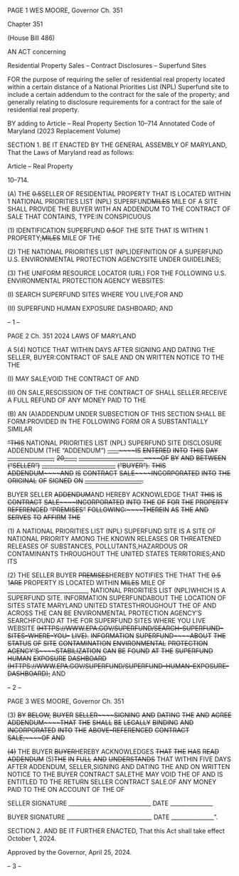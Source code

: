 PAGE 1
WES MOORE, Governor Ch. 351

Chapter 351

(House Bill 486)

AN ACT concerning

Residential Property Sales – Contract Disclosures – Superfund Sites

FOR the purpose of requiring the seller of residential real property located within a certain
distance of a National Priorities List (NPL) Superfund site to include a certain
addendum to the contract for the sale of the property; and generally relating to
disclosure requirements for a contract for the sale of residential real property.

BY adding to
Article – Real Property
Section 10–714
Annotated Code of Maryland
(2023 Replacement Volume)

SECTION 1. BE IT ENACTED BY THE GENERAL ASSEMBLY OF MARYLAND,
That the Laws of Maryland read as follows:

Article – Real Property

10–714.

(A) THE ~~0.5~~SELLER OF RESIDENTIAL PROPERTY THAT IS LOCATED WITHIN
1 NATIONAL PRIORITIES LIST (NPL) SUPERFUND~~MILES~~ MILE OF A SITE SHALL
PROVIDE THE BUYER WITH AN ADDENDUM TO THE CONTRACT OF SALE THAT
CONTAINS, TYPE:IN CONSPICUOUS

(1) IDENTIFICATION SUPERFUND ~~0.5~~OF THE SITE THAT IS WITHIN
1 PROPERTY;~~MILES~~ MILE OF THE

(2) THE NATIONAL PRIORITIES LIST (NPL)DEFINITION OF A
SUPERFUND U.S. ENVIRONMENTAL PROTECTION AGENCYSITE UNDER
GUIDELINES;

(3) THE UNIFORM RESOURCE LOCATOR (URL) FOR THE FOLLOWING
U.S. ENVIRONMENTAL PROTECTION AGENCY WEBSITES:

(I) SEARCH SUPERFUND SITES WHERE YOU LIVE;FOR AND

(II) SUPERFUND HUMAN EXPOSURE DASHBOARD; AND

– 1 –

PAGE 2
Ch. 351 2024 LAWS OF MARYLAND

A 5(4) NOTICE THAT WITHIN DAYS AFTER SIGNING AND DATING THE
SELLER, BUYER:CONTRACT OF SALE AND ON WRITTEN NOTICE TO THE THE

(I) MAY SALE;VOID THE CONTRACT OF AND

(II) ON SALE,RESCISSION OF THE CONTRACT OF SHALL
SELLER.RECEIVE A FULL REFUND OF ANY MONEY PAID TO THE

(B) AN (A)ADDENDUM UNDER SUBSECTION OF THIS SECTION SHALL BE
FORM:PROVIDED IN THE FOLLOWING FORM OR A SUBSTANTIALLY SIMILAR

~~“THIS~~ NATIONAL PRIORITIES LIST (NPL) SUPERFUND SITE
DISCLOSURE ADDENDUM (THE “ADDENDUM”) ~~____~~~~IS~~ ~~ENTERED~~ ~~INTO~~ ~~THIS~~ ~~DAY~~
~~________________,~~ ~~20____,~~ ~~_______________________~~~~OF~~ ~~BY~~ ~~AND~~ ~~BETWEEN~~
~~(“SELLER”)~~ ~~__________________________~~ ~~(“BUYER”).~~ ~~THIS~~ ~~ADDENDUM~~~~AND~~ ~~IS~~
~~CONTRACT~~ ~~SALE~~~~INCORPORATED~~ ~~INTO~~ ~~THE~~ ~~ORIGINAL~~ ~~OF~~ ~~SIGNED~~ ~~ON~~
~~____________________.~~

BUYER SELLER ~~ADDENDUM~~AND HEREBY ACKNOWLEDGE THAT ~~THIS~~ ~~IS~~
~~CONTRACT~~ ~~SALE~~~~INCORPORATED~~ ~~INTO~~ ~~THE~~ ~~OF~~ ~~FOR~~ ~~THE~~ ~~PROPERTY~~ ~~REFERENCED~~
~~“PREMISES”~~ ~~FOLLOWING:~~~~THEREIN~~ ~~AS~~ ~~THE~~ ~~AND~~ ~~SERVES~~ ~~TO~~ ~~AFFIRM~~ ~~THE~~

(1) A NATIONAL PRIORITIES LIST (NPL) SUPERFUND SITE IS A SITE OF
NATIONAL PRIORITY AMONG THE KNOWN RELEASES OR THREATENED RELEASES OF
SUBSTANCES, POLLUTANTS,HAZARDOUS OR CONTAMINANTS THROUGHOUT THE
UNITED STATES TERRITORIES;AND ITS

(2) THE SELLER BUYER ~~PREMISES~~HEREBY NOTIFIES THE THAT THE
~~0.5~~ 1~~ARE~~ PROPERTY IS LOCATED WITHIN ~~MILES~~ MILE OF
____________________________, NATIONAL PRIORITIES LIST (NPL)WHICH IS A
SUPERFUND SITE. INFORMATION SUPERFUNDABOUT THE LOCATION OF SITES
STATE MARYLAND UNITED STATESTHROUGHOUT THE OF AND ACROSS THE CAN BE
ENVIRONMENTAL PROTECTION AGENCY’S SEARCHFOUND AT THE FOR
SUPERFUND SITES WHERE YOU LIVE WEBSITE
~~(HTTPS://WWW.EPA.GOV/SUPERFUND/SEARCH–SUPERFUND–SITES–WHERE–YOU–~~
~~LIVE).~~ ~~INFORMATION~~ ~~SUPERFUND~~~~ABOUT~~ ~~THE~~ ~~STATUS~~ ~~OF~~ ~~SITE~~ ~~CONTAMINATION~~
~~ENVIRONMENTAL~~ ~~PROTECTION~~ ~~AGENCY’S~~~~STABILIZATION~~ ~~CAN~~ ~~BE~~ ~~FOUND~~ ~~AT~~ ~~THE~~
~~SUPERFUND~~ ~~HUMAN~~ ~~EXPOSURE~~ ~~DASHBOARD~~
~~(HTTPS://WWW.EPA.GOV/SUPERFUND/SUPERFUND–HUMAN–EXPOSURE–~~
~~DASHBOARD);~~ AND

– 2 –

PAGE 3
WES MOORE, Governor Ch. 351

(3) ~~BY~~ ~~BELOW,~~ ~~BUYER~~ ~~SELLER~~~~SIGNING~~ ~~AND~~ ~~DATING~~ ~~THE~~ ~~AND~~ ~~AGREE~~
~~ADDENDUM~~~~THAT~~ ~~THE~~ ~~SHALL~~ ~~BE~~ ~~LEGALLY~~ ~~BINDING~~ ~~AND~~ ~~INCORPORATED~~ ~~INTO~~ ~~THE~~
~~ABOVE–REFERENCED~~ ~~CONTRACT~~ ~~SALE;~~~~OF~~ ~~AND~~

~~(4)~~ THE BUYER ~~BUYER~~HEREBY ACKNOWLEDGES ~~THAT~~ ~~THE~~ ~~HAS~~ ~~READ~~
~~ADDENDUM~~ (5)~~THE~~ ~~IN~~ ~~FULL~~ ~~AND~~ ~~UNDERSTANDS~~ THAT WITHIN FIVE DAYS AFTER
ADDENDUM, SELLER,SIGNING AND DATING THE AND ON WRITTEN NOTICE TO THE
BUYER CONTRACT SALETHE MAY VOID THE OF AND IS ENTITLED TO THE RETURN
SELLER CONTRACT SALE.OF ANY MONEY PAID TO THE ON ACCOUNT OF THE OF

SELLER SIGNATURE _____________________________ DATE _______________

BUYER SIGNATURE ______________________________ DATE _______________”.

SECTION 2. AND BE IT FURTHER ENACTED, That this Act shall take effect
October 1, 2024.

Approved by the Governor, April 25, 2024.

– 3 –